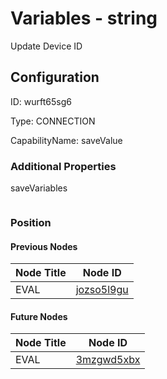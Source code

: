 # Variables - string 
Update Device ID
## Configuration
ID:  wurft65sg6

Type: CONNECTION 

CapabilityName: saveValue






### Additional Properties
saveVariables
```
```





### Position

#### Previous Nodes
| Node Title | Node ID |
| :------------- | ------------ |
| EVAL | [jozso5l9gu](./jozso5l9gu.md) | 
 
 #### Future Nodes
| Node Title | Node ID |
| :------------- | ------------ |
| EVAL |[3mzgwd5xbx](./3mzgwd5xbx.md) | 